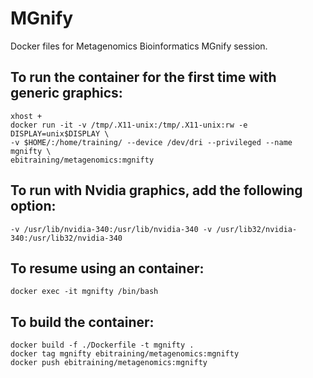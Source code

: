 # MGnify
Docker files for Metagenomics Bioinformatics MGnify session.

## To run the container for the first time with generic graphics:
```
xhost +
docker run -it -v /tmp/.X11-unix:/tmp/.X11-unix:rw -e DISPLAY=unix$DISPLAY \
-v $HOME/:/home/training/ --device /dev/dri --privileged --name mgnifty \
ebitraining/metagenomics:mgnifty
```
## To run with Nvidia graphics, add the following option:
```
-v /usr/lib/nvidia-340:/usr/lib/nvidia-340 -v /usr/lib32/nvidia-340:/usr/lib32/nvidia-340
```
## To resume using an container:
```
docker exec -it mgnifty /bin/bash
```
## To build the container:
```
docker build -f ./Dockerfile -t mgnifty .
docker tag mgnifty ebitraining/metagenomics:mgnifty
docker push ebitraining/metagenomics:mgnifty
```

